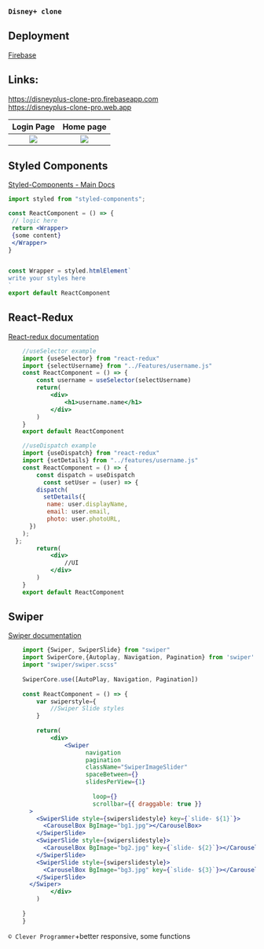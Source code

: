 ### `Disney+ clone`

## Deployment
[Firebase](https://firebase.google.com/)
 
## Links:
<https://disneyplus-clone-pro.firebaseapp.com> <br/>
<https://disneyplus-clone-pro.web.app>

| Login Page                                        | Home page                                       |
|:-------------------------------------------------:|:-----------------------------------------------:|
| ![](details/login.png)                            | ![](details/home.png?)                          |

## Styled Components

[Styled-Components - Main Docs](https://styled-components.com/)

```jsx
import styled from "styled-components";

const ReactComponent = () => {
 // logic here
 return <Wrapper>
 {some content}
 </Wrapper>
}


const Wrapper = styled.htmlElement`
write your styles here
`
export default ReactComponent
```

## React-Redux

[React-redux documentation](https://react-redux.js.org/)

```jsx
    //useSelector example
    import {useSelector} from "react-redux"
    import {selectUsername} from "../Features/username.js"
    const ReactComponent = () => {
        const username = useSelector(selectUsername)
        return(
            <div>
                <h1>username.name</h1>
            </div>
        )
    }
    export default ReactComponent
```
```jsx
    //useDispatch example
    import {useDispatch} from "react-redux"
    import {setDetails} from "../features/username.js"
    const ReactComponent = () => {
        const dispatch = useDispatch
          const setUser = (user) => {
        dispatch(
          setDetails({
           name: user.displayName,
           email: user.email,
           photo: user.photoURL,
      })
    );
  };
        return(
            <div>
                //UI
            </div>
        )
    }
    export default ReactComponent
```

## Swiper
[Swiper documentation](https://swiperjs.com/react)
    
```jsx
    import {Swiper, SwiperSlide} from "swiper" 
    import SwiperCore,{Autoplay, Navigation, Pagination} from 'swiper'
    import "swiper/swiper.scss"
    
    SwiperCore.use([AutoPlay, Navigation, Pagination])
    
    const ReactComponent = () => {
        var swiperstyle={
            //Swiper Slide styles
        }
        
        return(
            <div>
                <Swiper
                      navigation
                      pagination
                      className="SwiperImageSlider"
                      spaceBetween={}
                      slidesPerView={1}
                      
                        loop={}
                        scrollbar={{ draggable: true }}
      >
        <SwiperSlide style={swiperslidestyle} key={`slide- ${1}`}>
          <CarouselBox BgImage="bg1.jpg"></CarouselBox>
        </SwiperSlide>
        <SwiperSlide style={swiperslidestyle}>
          <CarouselBox BgImage="bg2.jpg" key={`slide- ${2}`}></CarouselBox>
        </SwiperSlide>
        <SwiperSlide style={swiperslidestyle}>
          <CarouselBox BgImage="bg3.jpg" key={`slide- ${3}`}></CarouselBox>
        </SwiperSlide>
      </Swiper>
            </div>
        )
        
    }
    }
```

  
  `© Clever Programmer`+better responsive, some functions
